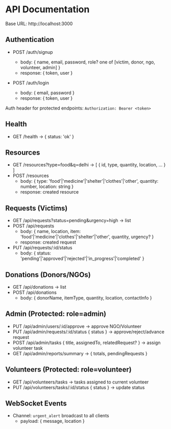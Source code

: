 # API Documentation

Base URL: http://localhost:3000

## Authentication

- POST /auth/signup
  - body: { name, email, password, role? one of [victim, donor, ngo, volunteer, admin] }
  - response: { token, user }

- POST /auth/login
  - body: { email, password }
  - response: { token, user }

Auth header for protected endpoints: `Authorization: Bearer <token>`

## Health
- GET /health -> { status: 'ok' }

## Resources
- GET /resources?type=food&q=delhi -> [ { id, type, quantity, location, ... } ]
- POST /resources
  - body: { type: 'food'|'medicine'|'shelter'|'clothes'|'other', quantity: number, location: string }
  - response: created resource

## Requests (Victims)
- GET /api/requests?status=pending&urgency=high -> list
- POST /api/requests
  - body: { name, location, item: 'food'|'medicine'|'clothes'|'shelter'|'other', quantity, urgency? }
  - response: created request
- PUT /api/requests/:id/status
  - body: { status: 'pending'|'approved'|'rejected'|'in_progress'|'completed' }

## Donations (Donors/NGOs)
- GET /api/donations -> list
- POST /api/donations
  - body: { donorName, itemType, quantity, location, contactInfo }

## Admin (Protected: role=admin)
- PUT /api/admin/users/:id/approve -> approve NGO/Volunteer
- PUT /api/admin/requests/:id/status { status } -> approve/reject/advance request
- POST /api/admin/tasks { title, assignedTo, relatedRequest? } -> assign volunteer task
- GET /api/admin/reports/summary -> { totals, pendingRequests }

## Volunteers (Protected: role=volunteer)
- GET /api/volunteers/tasks -> tasks assigned to current volunteer
- PUT /api/volunteers/tasks/:id/status { status } -> update status

## WebSocket Events
- Channel: `urgent_alert` broadcast to all clients
  - payload: { message, location }
